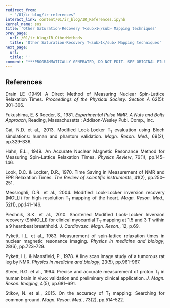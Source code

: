 ```yaml
---
redirect_from:
  - "/01/ir-blog/ir-references"
interact_link: content/01/ir_blog/IR_References.ipynb
kernel_name: sos
title: 'Other Saturation-Recovery T<sub>1</sub> Mapping techniques'
prev_page:
  url: /01/ir_blog/IR_OtherMethods
  title: 'Other Saturation-Recovery T<sub>1</sub> Mapping techniques'
next_page:
  url: 
  title: ''
comment: "***PROGRAMMATICALLY GENERATED, DO NOT EDIT. SEE ORIGINAL FILES IN /content***"
---
```


## References





<p style="text-align:justify;">
Drain LE (1949) A Direct Method of Measuring Nuclear Spin-Lattice Relaxation Times. <i>Proceedings of the Physical Society. Section A</i> 62(5): 301–306.
</p>

<p style="text-align:justify;">
Fukushima, E. & Roeder, S., 1981. <i>Experimental Pulse NMR. A Nuts and Bolts Approach</i>, Reading, Massachusetts : Addison-Wesley Publ. Comp., Inc.
</p>

<p style="text-align:justify;">
Gai, N.D. et al., 2013. Modified Look-Locker T<sub>1</sub> evaluation using Bloch simulations: human and phantom validation. <i>Magn. Reson. Med.</i>, 69(2), pp.329–336.
</p>

<p style="text-align:justify;">
Hahn, E.L., 1949. An Accurate Nuclear Magnetic Resonance Method for Measuring Spin-Lattice Relaxation Times. <i>Physics Review</i>, 76(1), pp.145–146.
</p>

<p style="text-align:justify;">
Look, D.C. & Locker, D.R., 1970. Time Saving in Measurement of NMR and EPR Relaxation Times. <i>The Review of scientific instruments</i>, 41(2), pp.250–251.
</p>

<p style="text-align:justify;">
Messroghli, D.R. et al., 2004. Modified Look-Locker inversion recovery (MOLLI) for high-resolution T<sub>1</sub> mapping of the heart. <i>Magn. Reson. Med.</i>, 52(1), pp.141–146.
</p>

<p style="text-align:justify;">
Piechnik, S.K. et al., 2010. Shortened Modified Look-Locker Inversion recovery (ShMOLLI) for clinical myocardial T<sub>1</sub>-mapping at 1.5 and 3 T within a 9 heartbeat breathhold. <i>J. Cardiovasc. Magn. Reson.</i>, 12, p.69.
</p>

<p style="text-align:justify;">
Pykett, I.L. et al., 1983. Measurement of spin-lattice relaxation times in nuclear magnetic resonance imaging. <i>Physics in medicine and biology</i>, 28(6), pp.723–729.
</p>

<p style="text-align:justify;">
Pykett, I.L. & Mansfield, P., 1978. A line scan image study of a tumorous rat leg by NMR. <i>Physics in medicine and biology</i>, 23(5), pp.961–967.
</p>

<p style="text-align:justify;">
Steen, R.G. et al., 1994. Precise and accurate measurement of proton T<sub>1</sub> in human brain in vivo: validation and preliminary clinical application. <i>J. Magn. Reson. Imaging</i>, 4(5), pp.681–691.
</p>

<p style="text-align:justify;">
Stikov, N. et al., 2015. On the accuracy of T<sub>1</sub> mapping: Searching for common ground. <i>Magn. Reson. Med.</i>, 73(2), pp.514–522.
</p>
